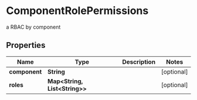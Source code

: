 

# ComponentRolePermissions

a RBAC by component

## Properties

Name | Type | Description | Notes
------------ | ------------- | ------------- | -------------
**component** | **String** |  |  [optional]
**roles** | **Map&lt;String, List&lt;String&gt;&gt;** |  |  [optional]



